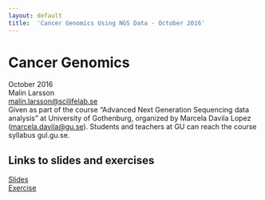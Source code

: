 ```yaml
---
layout: default
title:  'Cancer Genomics Using NGS Data - October 2016'
---
```

 
# Cancer Genomics
October 2016  
Malin Larsson  
malin.larsson@scilifelab.se  
Given as part of the course “Advanced Next Generation Sequencing data analysis” at University of Gothenburg, organized by Marcela Davila Lopez (marcela.davila@gu.se). Students and teachers at GU can reach the course syllabus gul.gu.se.  

## Links to slides and exercises
[Slides](slides/cancer_genomics.pdf)    
[Exercise](labs/cancer_exercise)  
